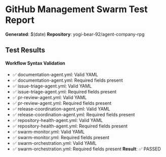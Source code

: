 # GitHub Management Swarm Test Report

**Generated**: $(date)
**Repository**: yogi-bear-92/agent-company-rpg

## Test Results

#### Workflow Syntax Validation
- ✅ documentation-agent.yml: Valid YAML
- ✅ documentation-agent.yml: Required fields present
- ✅ issue-triage-agent.yml: Valid YAML
- ✅ issue-triage-agent.yml: Required fields present
- ✅ pr-review-agent.yml: Valid YAML
- ✅ pr-review-agent.yml: Required fields present
- ✅ release-coordination-agent.yml: Valid YAML
- ✅ release-coordination-agent.yml: Required fields present
- ✅ repository-health-agent.yml: Valid YAML
- ✅ repository-health-agent.yml: Required fields present
- ✅ swarm-monitor.yml: Valid YAML
- ✅ swarm-monitor.yml: Required fields present
- ✅ swarm-orchestration.yml: Valid YAML
- ✅ swarm-orchestration.yml: Required fields present
**Result**: ✅ PASSED
